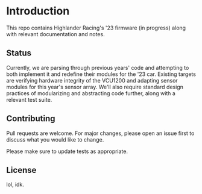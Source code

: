 # Introduction

This repo contains Highlander Racing's '23 firmware (in progress) along with relevant documentation and notes.

## Status

Currently, we are parsing through previous years' code and attempting to both implement it and redefine their modules for the '23 car. Existing targets are verifying hardware integrity of the VCU1200 and adapting sensor modules for this year's sensor array. We'll also require standard design practices of modularizing and abstracting code further, along with a relevant test suite.

## Contributing

Pull requests are welcome. For major changes, please open an issue first
to discuss what you would like to change.

Please make sure to update tests as appropriate.

## License
lol, idk.
